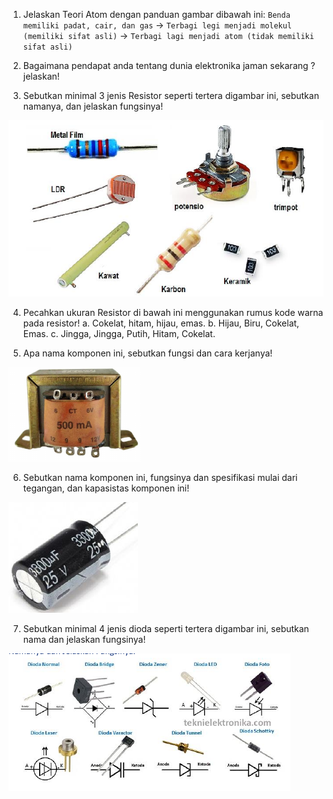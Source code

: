 1. Jelaskan Teori Atom dengan panduan gambar dibawah ini:
`Benda memiliki padat, cair, dan gas` -> `Terbagi legi menjadi molekul (memiliki sifat asli)` -> `Terbagi lagi menjadi atom (tidak memiliki sifat asli)`

2. Bagaimana pendapat anda tentang dunia elektronika jaman sekarang ? jelaskan!
3. Sebutkan minimal 3 jenis Resistor seperti tertera digambar ini, sebutkan namanya, dan jelaskan fungsinya!

![reisitor](img/resistor.png)

4. Pecahkan ukuran Resistor di bawah ini menggunakan rumus kode warna pada resistor!
  a. Cokelat, hitam, hijau, emas.
  b. Hijau, Biru, Cokelat, Emas.
  c. Jingga, Jingga, Putih, Hitam, Cokelat.

5. Apa nama komponen ini, sebutkan fungsi dan cara kerjanya!

![Trafo](img/trafo.png)

6. Sebutkan nama komponen ini, fungsinya dan spesifikasi mulai dari tegangan, dan kapasistas komponen ini!

![Kapasitor](img/kapasitor.png)

7. Sebutkan minimal 4 jenis dioda seperti tertera digambar ini, sebutkan nama dan jelaskan fungsinya!

![dioda](img/dioda.png)
